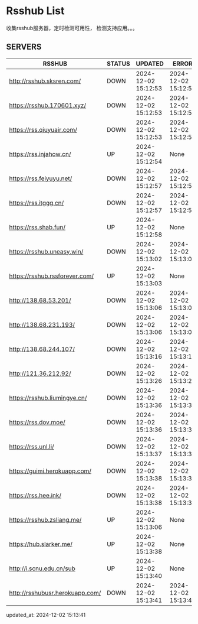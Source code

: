 # Rsshub List

收集rsshub服务器，定时检测可用性， 检测支持应用。。。


## SERVERS

|  RSSHUB   | STATUS  | UPDATED  | ERROR  | TWITTER |  
|  ----  | ----  | ----  | ----  | ---- |  
| http://rsshub.sksren.com/ | DOWN | 2024-12-02 15:12:53 | 2024-12-02 15:12:53 |  
| https://rsshub.170601.xyz/ | DOWN | 2024-12-02 15:12:53 | 2024-12-02 15:12:53 |  
| https://rss.qiuyuair.com/ | DOWN | 2024-12-02 15:12:53 | 2024-12-02 15:12:53 |  
| https://rss.injahow.cn/ | UP | 2024-12-02 15:12:54 | None ||  
| https://rss.feiyuyu.net/ | DOWN | 2024-12-02 15:12:57 | 2024-12-02 15:12:57 |  
| https://rss.itggg.cn/ | DOWN | 2024-12-02 15:12:57 | 2024-12-02 15:12:57 |  
| https://rss.shab.fun/ | UP | 2024-12-02 15:12:58 | None ||  
| https://rsshub.uneasy.win/ | DOWN | 2024-12-02 15:13:02 | 2024-12-02 15:13:02 |  
| https://rsshub.rssforever.com/ | UP | 2024-12-02 15:13:03 | None ||  
| http://138.68.53.201/ | DOWN | 2024-12-02 15:13:06 | 2024-12-02 15:13:06 |  
| http://138.68.231.193/ | DOWN | 2024-12-02 15:13:06 | 2024-12-02 15:13:06 |  
| http://138.68.244.107/ | DOWN | 2024-12-02 15:13:16 | 2024-12-02 15:13:16 |  
| http://121.36.212.92/ | DOWN | 2024-12-02 15:13:26 | 2024-12-02 15:13:26 |  
| https://rsshub.liumingye.cn/ | DOWN | 2024-12-02 15:13:36 | 2024-12-02 15:13:36 |  
| https://rss.dov.moe/ | DOWN | 2024-12-02 15:13:36 | 2024-12-02 15:13:36 |  
| https://rss.unl.li/ | DOWN | 2024-12-02 15:13:37 | 2024-12-02 15:13:37 |  
| https://guimi.herokuapp.com/ | DOWN | 2024-12-02 15:13:38 | 2024-12-02 15:13:38 |  
| https://rss.hee.ink/ | DOWN | 2024-12-02 15:13:38 | 2024-12-02 15:13:38 |  
| https://rsshub.zsliang.me/ | UP | 2024-12-02 15:13:06 | None |OK|  
| https://hub.slarker.me/ | UP | 2024-12-02 15:13:38 | None ||  
| http://i.scnu.edu.cn/sub | UP | 2024-12-02 15:13:40 | None ||  
| http://rsshubusr.herokuapp.com/ | DOWN | 2024-12-02 15:13:41 | 2024-12-02 15:13:41 |  
  

updated_at: 2024-12-02 15:13:41  
